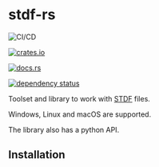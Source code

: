 # stdf-rs

![CI/CD](https://github.com/nerohmot/stdf/actions/workflows/CI-CD.yml/badge.svg)

[![crates.io](https://img.shields.io/crates/v/stdf.svg)](https://crates.io/crates/stdf)

[![docs.rs](https://docs.rs/stdf/badge.svg)](https://docs.rs/stdf)

[![dependency status](https://deps.rs/repo/github/nerohmot/stdf/status.svg)](https://deps.rs/repo/github/nerohmot/stdf)

Toolset and library to work with [STDF](https://en.wikipedia.org/wiki/Standard_Test_Data_Format) files.

Windows, Linux and macOS are supported.

The library also has a python API.


## Installation